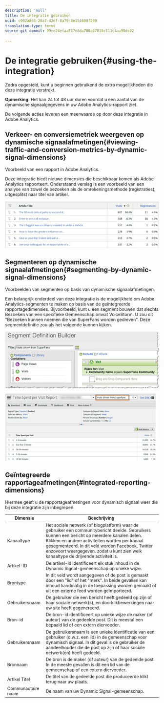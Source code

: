 ```yaml
---
description: 'null'
title: De integratie gebruiken
uuid: c902a868-20a7-42df-8a79-8e154608f299
translation-type: tm+mt
source-git-commit: 99ee24efaa517e8da700c67818c111c4aa90dc02

---
```



# De integratie gebruiken{#using-the-integration}

Zodra opgesteld, kunt u beginnen gebruikend de extra mogelijkheden die deze integratie verstrekt.

**Opmerking**: Het kan 24 tot 48 uur duren voordat u een aantal van de dynamische signaalgegevens in uw Adobe Analytics-rapport ziet.

De volgende acties leveren een meerwaarde op door deze integratie in Adobe Analytics.

## Verkeer- en conversiemetriek weergeven op dynamische signaalafmetingen{#viewing-traffic-and-conversion-metrics-by-dynamic-signal-dimensions}

Voorbeeld van een rapport in Adobe Analytics.

Deze integratie biedt nieuwe dimensies die beschikbaar komen als Adobe Analytics rapporteert. Onderstaand verslag is een voorbeeld van een analyse van zowel de bezoeken als de omrekeningsmethode (registraties), uitgesplitst naar titel van artikel.

![](assets/examplereport.png)

## Segmenteren op dynamische signaalafmetingen{#segmenting-by-dynamic-signal-dimensions}

Voorbeelden van segmenten op basis van dynamische signaalafmetingen.

Een belangrijk onderdeel van deze integratie is de mogelijkheid om Adobe Analytics-segmenten te maken op basis van de geïntegreerde rapportagedimensies. Bijvoorbeeld, kunt u een segment bouwen dat slechts Bezoeken van een specifieke Gemeenschap omvat VoiceStorm. U zou dit &quot;Bezoeken kunnen noemen die van SuperFans worden gedreven&quot;. Deze segmentdefinitie zou als het volgende kunnen kijken.

![](assets/segment1.png)

![](assets/segment2.png)

## Geïntegreerde rapportageafmetingen{#integrated-reporting-dimensions}

Hiermee geeft u de rapportageafmetingen voor dynamisch signaal weer die bij deze integratie zijn inbegrepen.

| Dimensie | Beschrijving |
|---|---|
| Kanaaltype | Het sociale netwerk (of blogplatform) waar de gebruiker een communitybericht deelde. Gebruikers kunnen een bericht op meerdere kanalen delen. Klikken en andere activiteiten worden per kanaal gesegmenteerd. In dit veld worden Facebook, Twitter enzovoort weergegeven. zodat u kunt zien welk kanaaltype de drijvende activiteit is. |
| Artikel-ID | De artikel-id identificeert elk stuk inhoud in de Dynamic Signal-gemeenschap op unieke wijze. |
| Brontype | In dit veld wordt aangegeven of de post is gemaakt door een &quot;lid&quot; of het &quot;merk&quot;. In beide gevallen kan inhoud handmatig in de toepassing worden gemaakt of uit een externe feed worden geïmporteerd. |
| Gebruikersnaam | De gebruiker die een bericht heeft gedeeld op zijn of haar sociale netwerk(s), en doorklikbewerkingen naar uw site heeft gegenereerd. |
| Bron-id | De bron-id identificeert op unieke wijze de maker (of auteur) van de gedeelde post. Dit is meestal een bepaald lid of een extern diervoeder. |
| Gebruikersnaam | De gebruikersnaam is een unieke identificatie van een gebruiker (d.w.z. een lid) in de gemeenschap voor dynamisch signaal. In dit geval is de gebruiker de aandeelhouder die de post op zijn of haar sociale netwerk(en) heeft gedeeld. |
| Bronnaam | De bron is de maker (of auteur) van de gedeelde post. In de meeste gevallen is dit een lid van de gemeenschap of een extern diervoeder. |
| Artikel Titel | De titel van de gedeelde post die produceerde klikt terug naar uw plaats. |
| Communautaire naam | De naam van uw Dynamic Signal-gemeenschap. |

